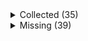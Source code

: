 <details><summary>Collected (35)</summary>
<p>

| Packet |
| --- |
| login |
| custom_payload |
| difficulty |
| spawn_position |
| abilities |
| held_item_slot |
| statistics |
| player_info |
| position |
| world_border |
| update_time |
| window_items |
| set_slot |
| update_health |
| experience |
| map_chunk_bulk |
| spawn_entity_living |
| entity_metadata |
| update_attributes |
| entity_head_rotation |
| entity_equipment |
| entity_look |
| entity_teleport |
| entity_velocity |
| rel_entity_move |
| entity_move_look |
| world_event |
| multi_block_change |
| tile_entity_data |
| spawn_entity |
| block_change |
| entity_destroy |
| keep_alive |
| entity_status |
| named_sound_effect |

</p>
</details>
<details><summary>Missing (39)</summary>
<p>

| Packet |
| --- |
| chat |
| respawn |
| bed |
| animation |
| named_entity_spawn |
| collect |
| spawn_entity_painting |
| spawn_entity_experience_orb |
| entity |
| attach_entity |
| entity_effect |
| remove_entity_effect |
| map_chunk |
| block_action |
| block_break_animation |
| explosion |
| world_particles |
| game_state_change |
| spawn_entity_weather |
| open_window |
| close_window |
| craft_progress_bar |
| transaction |
| update_sign |
| map |
| open_sign_entity |
| tab_complete |
| scoreboard_objective |
| scoreboard_score |
| scoreboard_display_objective |
| scoreboard_team |
| kick_disconnect |
| combat_event |
| camera |
| title |
| set_compression |
| playerlist_header |
| resource_pack_send |
| update_entity_nbt |

</p>
</details>